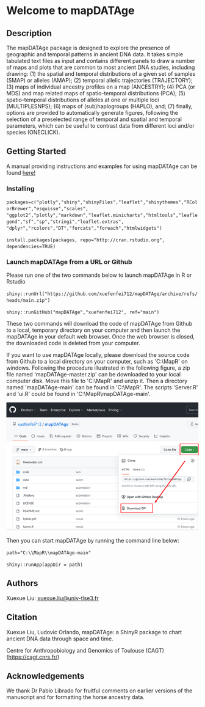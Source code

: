 # Welcome to mapDATAge

## Description

The mapDATAge package is designed to explore the presence of geographic and temporal patterns in ancient DNA data. It takes simple tabulated text files as input and contains different panels to draw a number of maps and plots that are common to most ancient DNA studies, including drawing: 
(1) the spatial and temporal distributions of a given set of samples (SMAP) or alleles (AMAP);
(2) temporal allelic trajectories (TRAJECTORY);
(3) maps of individual ancestry profiles on a map (ANCESTRY);
(4) PCA (or MDS) and map related maps of spatio-temporal distributions (PCA);
(5) spatio-temporal distributions of alleles at one or multiple loci (MULTIPLESNPS);
(6) maps of (sub)haplogroups (HAPLO), and;
(7) finally, options are provided to automatically generate figures, following the selection of a preselected range of temporal and spatial and temporal parameters, which can be useful to contrast data from different loci and/or species (ONECLICK). 

## Getting Started
A manual providing instructions and examples for using mapDATAge can be found [here!](https://github.com/xuefenfei712/mapDATAge/blob/main/mapDATAgeInstructions.pdf)

### Installing

`packages=c("plotly","shiny","shinyFiles","leaflet","shinythemes","RColorBrewer","esquisse","scales",
"ggplot2","plotly","markdown","leaflet.minicharts","htmltools","leaflegend","sf","sp","stringi","leaflet.extras",
"dplyr","rcolors","DT","forcats","foreach","htmlwidgets")`

`install.packages(packages, repo="http://cran.rstudio.org", dependencies=TRUE)`

### Launch mapDATAge from a URL or Github

Please run one of the two commands below to launch mapDATAge in R or Rstudio

`shiny::runUrl("https://github.com/xuefenfei712/mapDATAge/archive/refs/heads/main.zip")`


`shiny::runGitHub("mapDATAge","xuefenfei712", ref="main")`

These two commands will download the code of mapDATAge from Github to a local, temporary directory on your computer and then launch the mapDATAge in your default web browser. Once the web browser is closed, the downloaded code is deleted from your computer.

If you want to use mapDATAge locally, please download the source code from Github to a local directory on your computer, such as 'C:\\MapR' on windows. Following the procedure illustrated in the following figure, a zip file named 'mapDATAge-master.zip' can be downloaded to your local computer disk. Move this file to 'C:\\MapR' and unzip it. Then a directory named 'mapDATAge-main' can be found in 'C:\\MapR'. The scripts 'Server.R' and 'ui.R' could be found in 'C:\\MapR\\mapDATAge-main'. 

![image](https://github.com/xuefenfei712/mapDATAge/blob/main/mapdatege-download.png)

Then you can start mapDATAge by running the command line below:

`path="C:\\MapR\\mapDATAge-main"`


`shiny::runApp(appDir = path)`

## Authors

Xuexue Liu: xuexue.liu@univ-tlse3.fr

## Citation

Xuexue Liu, Ludovic Orlando, mapDATAge: a ShinyR package to chart ancient DNA data through space and time.

Centre for Anthropobiology and Genomics of Toulouse (CAGT) (https://cagt.cnrs.fr/)

## Acknowledgements

We thank Dr Pablo Librado for fruitful comments on earlier versions of the manuscript and for formatting the horse ancestry data.
